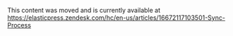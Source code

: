 This content was moved and is currently available at https://elasticpress.zendesk.com/hc/en-us/articles/16672117103501-Sync-Process